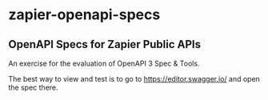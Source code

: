 # zapier-openapi-specs

## OpenAPI Specs for Zapier Public APIs

An exercise for the evaluation of OpenAPI 3 Spec & Tools.

The best way to view and test is to go to https://editor.swagger.io/ and open the spec there.

